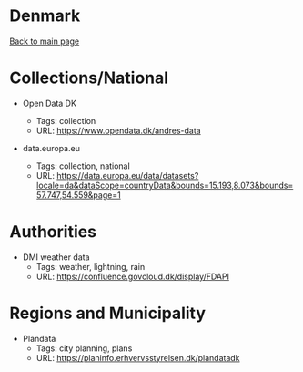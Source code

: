 # Denmark

[Back to main page](README.md)

# Collections/National

- Open Data DK
  - Tags: collection
  - URL: https://www.opendata.dk/andres-data

- data.europa.eu
  - Tags: collection, national
  - URL: https://data.europa.eu/data/datasets?locale=da&dataScope=countryData&bounds=15.193,8.073&bounds=57.747,54.559&page=1

# Authorities

- DMI weather data
  - Tags: weather, lightning, rain
  - URL: https://confluence.govcloud.dk/display/FDAPI


# Regions and Municipality

- Plandata
  - Tags: city planning, plans
  - URL: https://planinfo.erhvervsstyrelsen.dk/plandatadk
